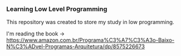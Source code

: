 ### Learning Low Level Programming

This repository was created to store my study in low programming.

I'm reading the book -> https://www.amazon.com.br/Programa%C3%A7%C3%A3o-Baixo-N%C3%ADvel-Programas-Arquitetura/dp/8575226673

